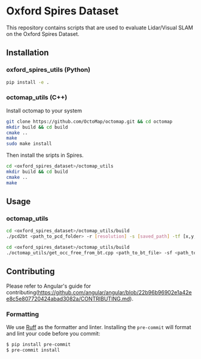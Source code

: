 # Oxford Spires Dataset
This repository contains scripts that are used to evaluate Lidar/Visual SLAM on the Oxford Spires Dataset.

## Installation
### oxford_spires_utils (Python)
```bash
pip install -e .
```

### octomap_utils (C++)
Install octomap to your system
```bash
git clone https://github.com/OctoMap/octomap.git && cd octomap
mkdir build && cd build
cmake ..
make
sudo make install
```
Then install the sripts in Spires.
```bash
cd <oxford_spires_dataset>/octomap_utils
mkdir build && cd build
cmake ..
make
```

## Usage
### octomap_utils
```bash
cd <oxford_spires_dataset>/octomap_utils/build
./pcd2bt <path_to_pcd_folder> -r [resolution] -s [saved_path] -tf [x,y,z, quat_w, quat_x, quat_y, quat_z]
```

```bash
cd <oxford_spires_dataset>/octomap_utils/build
./octomap_utils/get_occ_free_from_bt.cpp <path_to_bt_file> -sf <path_to_free_pcd> -so <path_to_occupied_pcd>
```

## Contributing
Please refer to Angular's guide for contributing(https://github.com/angular/angular/blob/22b96b96902e1a42ee8c5e807720424abad3082a/CONTRIBUTING.md).

### Formatting
We use [Ruff](https://github.com/astral-sh/ruff) as the formatter and linter. Installing the `pre-commit` will format and lint your code before you commit:

```bash
$ pip install pre-commit
$ pre-commit install
```